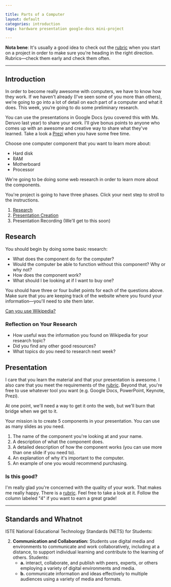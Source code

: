 ```yaml
---

title: Parts of a Computer
layout: default
categories: introduction
tags: hardware presentation google-docs mini-project

---
```


**Nota bene**: It's usually a good idea to check out the [rubric][] when you start on a project in order to make sure you're heading in the right direction. Rubrics—check them early and check them often.

---

## Introduction ##

In order to become really awesome with computers, we have to know how they work. If we haven't already (I've seen some of you more than others), we’re going to go into a lot of detail on each part of a computer and what it does. This week, you’re going to do some preliminary research.

You can use the presentations in Google Docs (you covered this with Ms. Deruvo last year) to share your work. I'll give bonus points to anyone who comes up with an awesome and creative way to share what they've learned. Take a look a [Prezi][] when you have some free time.

[Prezi]: http://prezi.com

Choose one computer component that you want to learn more about:

* Hard disk
* RAM
* Motherboard
* Processor

We're going to be doing some web research in order to learn more about the components.

You're project is going to have three phases. Click your next step to stroll to the instructions.

1. [Research](#research)
2. [Presentation Creation](#presentation)
3. Presentation Recording (We'll get to this soon)

## Research ##

You should begin by doing some basic research:

* What does the component do for the computer?
* Would the computer be able to function without this component? Why or why not?
* How does the component work?
* What should I be looking at if I want to buy one?

You should have three or four bullet points for each of the questions above. Make sure that you are keeping track of the website where you found your information—you'll need to site them later.

[Can you use Wikipedia?](/readings/trusting-wikipedia.html)

### Reflection on Your Research ###

* How useful was the information you found on Wikipedia for your research topic?
* Did you find any other good resources?
* What topics do you need to research next week?

## Presentation ##

I care that you learn the material and that your presentation is awesome. I also care that you meet the requirements of the [rubric][]. Beyond that, you're free to use whatever tool you want (e.g. Google Docs, PowerPoint, Keynote, Prezi).

At one point, we'll need a way to get it onto the web, but we'll burn that bridge when we get to it.

Your mission is to create 5 components in your presentation. You can use as many slides as you need.

1. The name of the component you're looking at and your name.
2. A description of what the component does.
3. A detailed description of how the component works (you can use more than one slide if you need to).
4. An explanation of why it's important to the computer.
5. An example of one you would recommend purchasing.

### Is this good? ###

I'm really glad you're concerned with the quality of your work. That makes me really happy. There is a [rubric][]. Feel free to take a look at it. Follow the column labeled "4" if you want to earn a great grade!

---

## Standards and Whatnot ##

ISTE National Educational Technology Standards (NETS) for Students:

2.	**Communication and Collaboration:** Students use digital media and environments to communicate and work collaboratively, including at a distance, to support individual learning and contribute to the learning of others. Students:
	* **a.** interact, collaborate, and publish with peers, experts, or others employing a variety of digital environments and media.  
	* **b.** communicate information and ideas effectively to multiple audiences using a variety of media and formats.


[rubric]: https://docs.google.com/document/pub?id=13QAGXdw9JYPLXDk4xDHskZzx3pa9BCwfCVClefSodrA